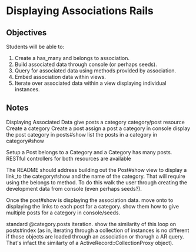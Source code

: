 
# Displaying Associations Rails

## Objectives

Students will be able to:

1. Create a has_many and belongs to association.
2. Build associated data through console (or perhaps seeds).
3. Query for associated data using methods provided by association.
4. Embed association data within views.
5. Iterate over associated data within a view displaying individual instances.

## Notes

Displaying Associated Data
  give posts a category
  category/post resource
  Create a category
  Create a post
  assign a post a category in console
  display the post category in posts#show
  list the posts in a category in category#show

Setup a Post belongs to a Category and a Category has many posts.
RESTful controllers for both resources are available

The README should address building out the Post#show view to display a link_to the category#show and the name of the category. That will require using the belongs to method. To do this walk the user through creating the development data from console (even perhaps seeds?).

Once the post#show is displaying the association data. move onto to displaying the links to each post for a category. show them how to give multiple posts for a category in console/seeds.

standard @category.posts iteration. show the similarity of this loop on posts#index (as in, iterating through a collection of instances is no different if those objects are loaded through an association or thorugh a AR query. That's infact the similarty of a ActiveRecord::CollectionProxy object).
